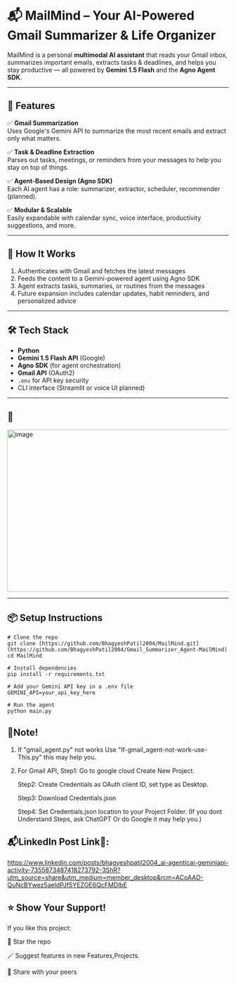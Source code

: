 # 📬 MailMind – Your AI-Powered Gmail Summarizer & Life Organizer

MailMind is a personal **multimodal AI assistant** that reads your Gmail inbox, summarizes important emails, extracts tasks & deadlines, and helps you stay productive — all powered by **Gemini 1.5 Flash** and the **Agno Agent SDK**.

---

## 🚀 Features

✅ **Gmail Summarization**  
Uses Google's Gemini API to summarize the most recent emails and extract only what matters.

✅ **Task & Deadline Extraction**  
Parses out tasks, meetings, or reminders from your messages to help you stay on top of things.

✅ **Agent-Based Design (Agno SDK)**  
Each AI agent has a role: summarizer, extractor, scheduler, recommender (planned).

✅ **Modular & Scalable**  
Easily expandable with calendar sync, voice interface, productivity suggestions, and more.

---

## 🧠 How It Works

1. Authenticates with Gmail and fetches the latest messages  
2. Feeds the content to a Gemini-powered agent using Agno SDK  
3. Agent extracts tasks, summaries, or routines from the messages  
4. Future expansion includes calendar updates, habit reminders, and personalized advice

---

## 🛠️ Tech Stack

- **Python**
- **Gemini 1.5 Flash API** (Google)
- **Agno SDK** (for agent orchestration)
- **Gmail API** (OAuth2)
- `.env` for API key security
- CLI interface (Streamlit or voice UI planned)

---

## 📸 

<img width="1522" height="369" alt="image" src="https://github.com/user-attachments/assets/f8a88c8b-0545-488d-ae3b-d157333ea5a9" />


---

## 📦 Setup Instructions

```
# Clone the repo
git clone [https://github.com/BhagyeshPatil2004/MailMind.git](https://github.com/BhagyeshPatil2004/Gmail_Summarizer_Agent-MailMind)
cd MailMind

# Install dependencies
pip install -r requirements.txt

# Add your Gemini API key in a .env file
GEMINI_API=your_api_key_here

# Run the agent
python main.py

```

## 📝Note!
1. If "gmail_agent.py" not works Use "If-gmail_agent-not-work-use-This.py" this may help you.
2. For Gmail API, 
   Step1: Go to google cloud Create New Project.
   
   Step2: Create Credentials as OAuth client ID, set type as Desktop.
   
   Step3: Download Credentials.json
   
   Step4: Set Credentials.json location to your Project Folder. (If you dont Understand Steps, ask ChatGPT Or do Google it may help you.)

## 📬LinkedIn Post Link🔗:
https://www.linkedin.com/posts/bhagyeshpatil2004_ai-agenticai-geminiapi-activity-7355873487418273792-3ShR?utm_source=share&utm_medium=member_desktop&rcm=ACoAAD-QuNcBYwez5aeldPJf5YEZOE6QcFMDlbE

## ⭐ Show Your Support!
If you like this project:

🌟 Star the repo

🪄 Suggest features in new Features,Projects.

🔁 Share with your peers
